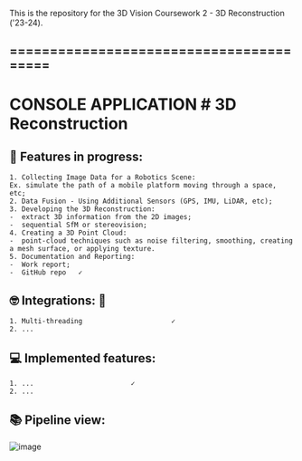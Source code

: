 This is the repository for the 3D Vision Coursework 2 - 3D Reconstruction ('23-24).

## ========================================
   CONSOLE APPLICATION # 3D Reconstruction
  =========================================
  
## 📝 Features in progress: 

    1. Collecting Image Data for a Robotics Scene:
    Ex. simulate the path of a mobile platform moving through a space, etc;
    2. Data Fusion - Using Additional Sensors (GPS, IMU, LiDAR, etc);
    3. Developing the 3D Reconstruction:
    -  extract 3D information from the 2D images;
    -  sequential SfM or stereovision;
    4. Creating a 3D Point Cloud:
    -  point-cloud techniques such as noise filtering, smoothing, creating a mesh surface, or applying texture.
    5. Documentation and Reporting:
    -  Work report;
    -  GitHub repo   ✓
    
## 🤓 Integrations: 🚀

    1. Multi-threading                      ✓
    2. ...


## 💻 Implemented features: 

    1. ...                        ✓
    2. ...                       
    
## 📚 Pipeline view:

![image](https://github.com/deemano/3DReconstruction/assets/92692432/560be3cc-9191-47c1-9813-b957f6f82b33)

